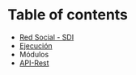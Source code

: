 # Table of contents

* [Red Social - SDI](README.md)
* [Ejecución](ejecucion.md)
* Módulos
* [API-Rest](untitled.md)

